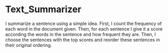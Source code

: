 # Text_Summarizer

I summarize a sentence using a simple idea. First, I count the frequency of each word in the document given. Then, for each sentence I give it a score according the words in the sentence and how frequent they are. Then, I choose the sentences with the top scores and reorder these sentences in their original ordering.
